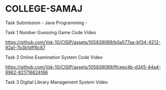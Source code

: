 # COLLEGE-SAMAJ
Task Submission - Java Programming -

Task 1 Number Guessing Game Code Video




https://github.com/Vsk-10/CISIP/assets/105839089/b0a577aa-bf34-4212-92a1-7b3b1dff8c87

Task 2 Online Examination System Code Video



https://github.com/Vsk-10/CISIP/assets/105839089/ffceec4b-d345-44a4-9982-821716624166


Task 3 Digital Library Management System Video


